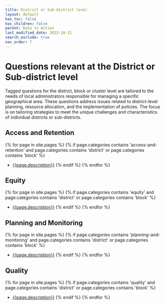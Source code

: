 ```yaml
---
title: District or Sub-district level
layout: default
has_toc: false
has_children: false
parent: Data to Action
last_modified_date: 2023-10-21
search_exclude: true
nav_order: 7
---
```


# Questions relevant at the District or Sub-district level
Tagged questions for the district, block or cluster level are tailored to the needs of local administrators responsible for managing a specific geographical area. These questions address issues related to district-level planning, resource allocation, and the implementation of policies. The focus is on tailoring strategies to meet the unique challenges and characteristics of individual districts or sub-districts.

## Access and Retention
{% for page in site.pages %}
  {% if page.categories contains 'access-and-retention' and page.categories contains 'district' or page.categories contains 'block' %}
  -  [{{page.description}}]({{site.url}}{{page.url}})
  {% endif %}
{% endfor %}

## Equity
{% for page in site.pages %}
  {% if page.categories contains 'equity' and page.categories contains 'district' or page.categories contains 'block' %}
  -  [{{page.description}}]({{site.url}}{{page.url}})
  {% endif %}
{% endfor %}

## Planning and Monitoring
{% for page in site.pages %}
  {% if page.categories contains 'planning-and-monitoring' and page.categories contains 'district' or page.categories contains 'block' %}
  -  [{{page.description}}]({{site.url}}{{page.url}})
  {% endif %}
{% endfor %}

## Quality
{% for page in site.pages %}
  {% if page.categories contains 'quality' and page.categories contains 'district' or page.categories contains 'block' %}
  -  [{{page.description}}]({{site.url}}{{page.url}})
  {% endif %}
{% endfor %}
